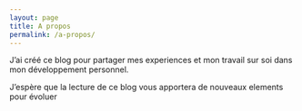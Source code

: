 ```yaml
---
layout: page
title: A propos
permalink: /a-propos/
---
```


J’ai créé ce blog pour partager mes experiences et mon travail sur soi dans mon développement personnel.

J’espère que la lecture de ce blog vous apportera de nouveaux elements pour évoluer
